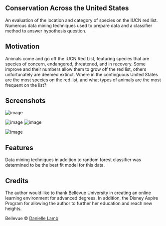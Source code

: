 ## Conservation Across the United States
An evaluation of the location and category of species on the IUCN red list. Numerous data mining techniques used to prepare data and a classifier method to answer hypothesis question.

## Motivation
Animals come and go off the IUCN Red List, featuring species that are species of concern, endangered, threatened, and in recovery. Some improve and their numbers allow them to grow off the red list, others unfortunately are deemed extinct. Where in the continguous United States are the most species on the red list, and what types of animals are the most frequent on the list?

## Screenshots
![image](https://user-images.githubusercontent.com/54485579/156861891-5e229167-372b-4457-9831-855c4f30d4c7.png)

![image](https://user-images.githubusercontent.com/54485579/156861935-f2627c54-0daa-411b-a032-eb3d0a123447.png)
![image](https://user-images.githubusercontent.com/54485579/156861939-06f6e0a0-1892-41ea-a532-2d8767e279cc.png)

![image](https://user-images.githubusercontent.com/54485579/156861977-64515aac-4028-4aff-8155-d49826f1f8ca.png)

## Features
Data mining techniques in addition to random forest classifier was determined to be the best fit model for this data.


## Credits
The author would like to thank Bellevue University in creating an online learning environment for advanced degrees. In addition, the Disney Aspire Program for allowing the author to further her education and reach new heights. 

Bellevue © [Danielle Lamb](2022)
